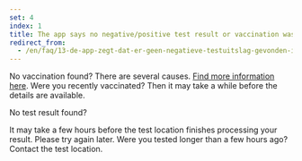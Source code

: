 ```yaml
---
set: 4
index: 1
title: The app says no negative/positive test result or vaccination was found. How is this possible?
redirect_from: 
  - /en/faq/13-de-app-zegt-dat-er-geen-negatieve-testuitslag-gevonden-is-hoe-kan-dit
---
```

No vaccination found? There are several causes. [Find more information here](/en/guidepost).  Were you recently vaccinated? Then it may take a while before the details are available.
 
No test result found? 

It may take a few hours before the test location finishes processing your result. Please try again later. Were you tested longer than a few hours ago? Contact the test location.
